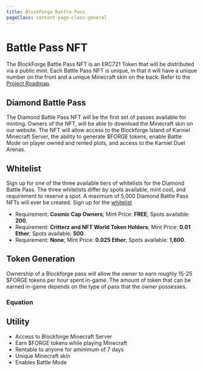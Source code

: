 ```yaml
---
title: BlockForge Battle Pass
pageClass: content-page-class-general
---
```

# Battle Pass NFT

The BlockForge Battle Pass NFT is an ERC721 Token that will be distributed via a public mint. Each Battle Pass NFT is unique, in that it will have a unique number on the front and a unique Minecraft skin on the back. Refer to the [Project Roadmap](/blockforge/Project_Timeline).


## Diamond Battle Pass

The Diamond Battle Pass NFT will be the first set of passes available for minting.
Owners of the NFT, will be able to download the Minecraft skin on our website. The NFT will allow access to the Blockforge Island of Karniel Minecraft Server, the ability to generate $FORGE tokens, enable Battle Mode on player owned and rented plots, and access to the Karniel Duel Arenas.

<!-- The Gold Pass will be scheduled for mint after the Diamond Battle Pass.  There will be a total of 4000 Gold Passes scheduled for minting. -->


<!-- <BattlePassImages/> -->
<battlePassVideo/>


## Whitelist
Sign up for one of the three available tiers of whitelists for the Diamond Battle Pass. The three whitelists differ by spots available, mint cost, and requirement to reserve a spot.
A maximum of 5,000 Diamond Battle Pass NFTs will ever be created. Sign up for the [whitelist](https://www.blockforgenft.xyz/whitelist)

* Requirement: **Cosmic Cap Owners**; Mint Price: **FREE**; Spots available: **200**.
* Requirement: **Critterz and NFT World Token Holders**; Mint Price: **0.01 Ether**; Spots available: **500**.
* Requirement: **None**; Mint Price: **0.025 Ether**; Spots available: **1,800**.

<battlepassAllocationsGraph />



## Token Generation

Ownership of a Blockforge pass will allow the owner to earn roughly 15-25 $FORGE tokens per hour spent in-game. The amount of token that can be earned in-game depends on the type of pass that the owner possesses.

### Equation
<tokenEquation/>


## Utility

<!-- The Battle Pass will have multiple functions: -->

* Access to Blockforge Minecraft Server
* Earn $FORGE tokens while playing Minecraft
* Rentable to anyone for aminimum of 7 days
* Unique Minecraft skin
* Enables Battle Mode


<!--
* In order to play on the Blockforge Minecraft server, you must own or rent at least one staked Battle pass.

* When a plot of land is made vulnerable (Battle Mode turned ON), then it will generate $FORGE tokens based on the amount of diamond blocks located on the plot. A battle pass must be owned be in the same wallet as the plot, in order to turn on plot Vulnerability.

* When a battle pass is staked and the owner is playing on the BlockForge Minecraft server, then it generates ~25 $FORGE tokens an hour for the player.

* In order to utilize the in-game Duel Arena, you must own a Diamond Battle pass. -->


<!--
* [Number](https://en.wikipedia.org/wiki/Number)
* [Increment and decrement operators](https://en.wikipedia.org/wiki/Increment_and_decrement_operators) -->

